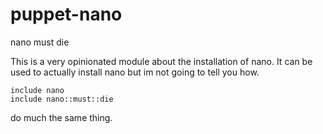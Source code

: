 puppet-nano
===========

nano must die

This is a very opinionated module about the installation of nano.
It can be used to actually install nano but im not going to tell you how.

```
include nano
include nano::must::die
```
do much the same thing.
